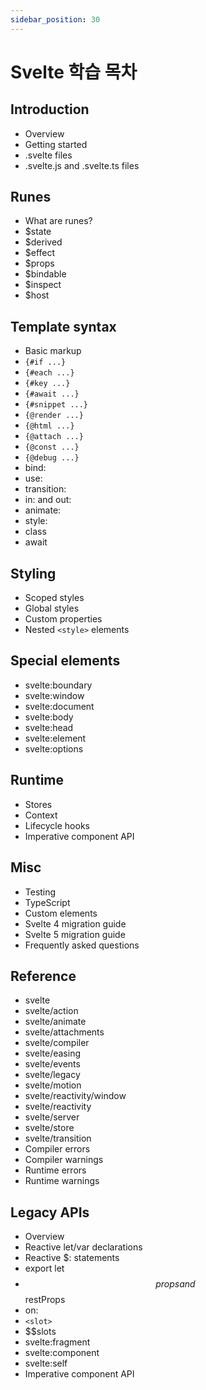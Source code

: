 ```yaml
---
sidebar_position: 30
---
```


# Svelte 학습 목차

## Introduction

- Overview
- Getting started
- .svelte files
- .svelte.js and .svelte.ts files

## Runes

- What are runes?
- $state
- $derived
- $effect
- $props
- $bindable
- $inspect
- $host

## Template syntax

- Basic markup
- `{#if ...}`
- `{#each ...}`
- `{#key ...}`
- `{#await ...}`
- `{#snippet ...}`
- `{@render ...}`
- `{@html ...}`
- `{@attach ...}`
- `{@const ...}`
- `{@debug ...}`
- bind:
- use:
- transition:
- in: and out:
- animate:
- style:
- class
- await

## Styling

- Scoped styles
- Global styles
- Custom properties
- Nested `<style>` elements

## Special elements

- svelte:boundary
- svelte:window
- svelte:document
- svelte:body
- svelte:head
- svelte:element
- svelte:options

## Runtime

- Stores
- Context
- Lifecycle hooks
- Imperative component API

## Misc

- Testing
- TypeScript
- Custom elements
- Svelte 4 migration guide
- Svelte 5 migration guide
- Frequently asked questions

## Reference

- svelte
- svelte/action
- svelte/animate
- svelte/attachments
- svelte/compiler
- svelte/easing
- svelte/events
- svelte/legacy
- svelte/motion
- svelte/reactivity/window
- svelte/reactivity
- svelte/server
- svelte/store
- svelte/transition
- Compiler errors
- Compiler warnings
- Runtime errors
- Runtime warnings

## Legacy APIs

- Overview
- Reactive let/var declarations
- Reactive $: statements
- export let
- $$props and $$restProps
- on:
- `<slot>`
- $$slots
- svelte:fragment
- svelte:component
- svelte:self
- Imperative component API

